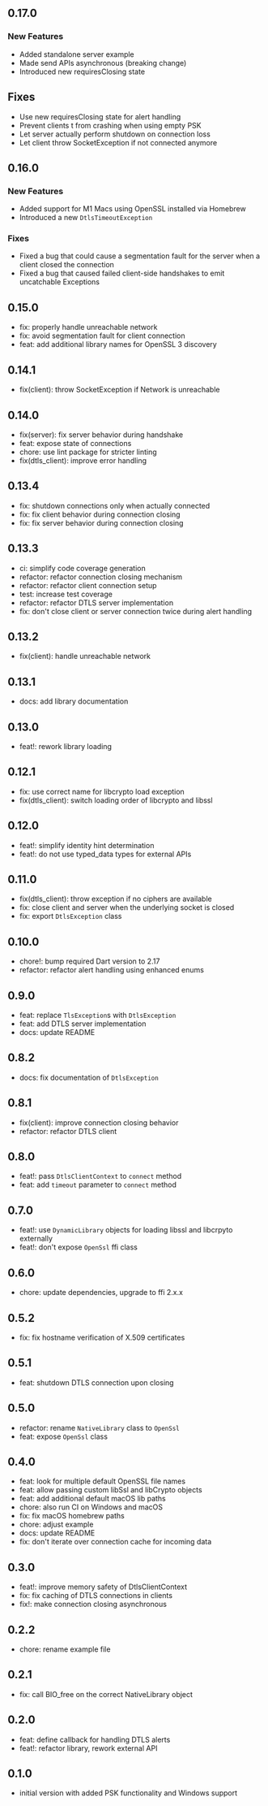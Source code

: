 ## 0.17.0

### New Features

- Added standalone server example
- Made send APIs asynchronous (breaking change)
- Introduced new requiresClosing state

## Fixes

- Use new requiresClosing state for alert handling
- Prevent clients t from crashing when using empty PSK
- Let server actually perform shutdown on connection loss
- Let client throw SocketException if not connected anymore

## 0.16.0

### New Features

- Added support for M1 Macs using OpenSSL installed via Homebrew
- Introduced a new `DtlsTimeoutException`

### Fixes

- Fixed a bug that could cause a segmentation fault for the server when a client closed the connection
- Fixed a bug that caused failed client-side handshakes to emit uncatchable Exceptions

## 0.15.0

- fix: properly handle unreachable network
- fix: avoid segmentation fault for client connection
- feat: add additional library names for OpenSSL 3 discovery

## 0.14.1

- fix(client): throw SocketException if Network is unreachable

## 0.14.0

- fix(server): fix server behavior during handshake
- feat: expose state of connections
- chore: use lint package for stricter linting
- fix(dtls_client): improve error handling

## 0.13.4

- fix: shutdown connections only when actually connected
- fix: fix client behavior during connection closing
- fix: fix server behavior during connection closing

## 0.13.3

- ci: simplify code coverage generation
- refactor: refactor connection closing mechanism
- refactor: refactor client connection setup
- test: increase test coverage
- refactor: refactor DTLS server implementation
- fix: don't close client or server connection twice during alert handling

## 0.13.2

- fix(client): handle unreachable network

## 0.13.1

- docs: add library documentation

## 0.13.0

- feat!: rework library loading

## 0.12.1

- fix: use correct name for libcrypto load exception
- fix(dtls_client): switch loading order of libcrypto and libssl

## 0.12.0

- feat!: simplify identity hint determination
- feat!: do not use typed_data types for external APIs

## 0.11.0

- fix(dtls_client): throw exception if no ciphers are available
- fix: close client and server when the underlying socket is closed
- fix: export `DtlsException` class

## 0.10.0

- chore!: bump required Dart version to 2.17
- refactor: refactor alert handling using enhanced enums

## 0.9.0

- feat: replace `TlsException`s with `DtlsException`
- feat: add DTLS server implementation
- docs: update README

## 0.8.2

- docs: fix documentation of `DtlsException`

## 0.8.1

- fix(client): improve connection closing behavior
- refactor: refactor DTLS client

## 0.8.0

- feat!: pass `DtlsClientContext` to `connect` method
- feat: add `timeout` parameter to `connect` method

## 0.7.0

- feat!: use `DynamicLibrary` objects for loading libssl and libcrpyto externally
- feat!: don't expose `OpenSsl` ffi class

## 0.6.0

- chore: update dependencies, upgrade to ffi 2.x.x

## 0.5.2

- fix: fix hostname verification of X.509 certificates

## 0.5.1

- feat: shutdown DTLS connection upon closing

## 0.5.0

- refactor: rename `NativeLibrary` class to `OpenSsl`
- feat: expose `OpenSsl` class

## 0.4.0

- feat: look for multiple default OpenSSL file names
- feat: allow passing custom libSsl and libCrypto objects
- feat: add additional default macOS lib paths
- chore: also run CI on Windows and macOS
- fix: fix macOS homebrew paths
- chore: adjust example
- docs: update README
- fix: don't iterate over connection cache for incoming data

## 0.3.0

- feat!: improve memory safety of DtlsClientContext
- fix: fix caching of DTLS connections in clients
- fix!: make connection closing asynchronous

## 0.2.2

- chore: rename example file

## 0.2.1

- fix: call BIO_free on the correct NativeLibrary object

## 0.2.0

- feat: define callback for handling DTLS alerts
- feat!: refactor library, rework external API

## 0.1.0

- initial version with added PSK functionality and Windows support
